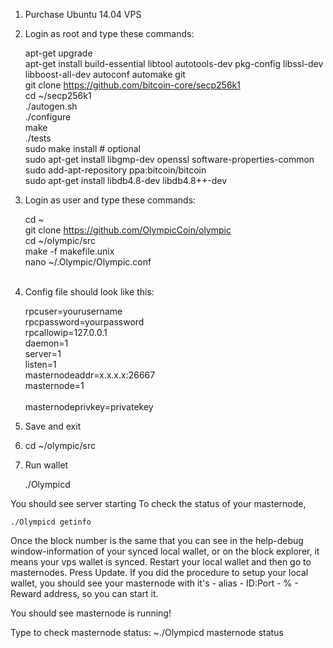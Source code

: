 1. Purchase Ubuntu 14.04 VPS
2. Login as root and type these commands:

	apt-get upgrade<br />
	apt-get install build-essential libtool autotools-dev pkg-config libssl-dev libboost-all-dev autoconf automake git<br />
	git clone https://github.com/bitcoin-core/secp256k1<br />
	cd ~/secp256k1<br />
	./autogen.sh<br />
	./configure<br />
	make<br />
	./tests<br />
	sudo make install  # optional<br />
	sudo apt-get install libgmp-dev  openssl software-properties-common<br />
	sudo add-apt-repository ppa:bitcoin/bitcoin<br />
	sudo apt-get install libdb4.8-dev libdb4.8++-dev<br />

3. Login as user and type these commands:

	cd ~<br />
	git clone https://github.com/OlympicCoin/olympic<br />
	cd ~/olympic/src<br />
	make -f makefile.unix<br />
	nano ~/.Olympic/Olympic.conf<br /><br />

4. Config file should look like this:

	rpcuser=yourusername<br />
	rpcpassword=yourpassword<br />
	rpcallowip=127.0.0.1<br />
	daemon=1<br />
	server=1<br />
	listen=1<br />
	masternodeaddr=x.x.x.x:26667<br />
	masternode=1<br /><br />
	masternodeprivkey=privatekey<br />

5. Save and exit

6. 	cd ~/olympic/src <br />

7. Run wallet

	./Olympicd <br />

You should see server starting
To check the status of your masternode, 

	./Olympicd getinfo

Once the block number is the same that you can see in the help-debug window-information of your synced local wallet, or on the block explorer, it means your vps wallet is synced.
Restart your local wallet and then go to masternodes. Press Update.
If you did the procedure to setup your local wallet, you should see your masternode with it's - alias - ID:Port - % - Reward address, so you can start it.

You should see masternode is running!

Type to check masternode status: 
	~./Olympicd masternode status

